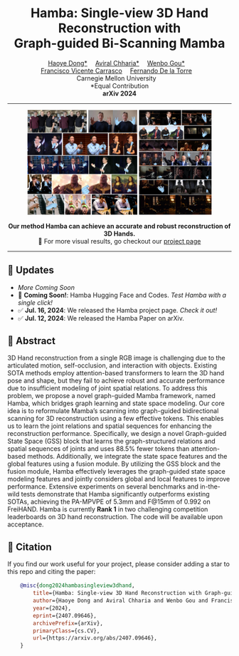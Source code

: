 <div align="center">

# Hamba: Single-view 3D Hand Reconstruction with <br>Graph-guided Bi-Scanning Mamba
<div>
    <a href='https://www.haoyed.com/' target='_blank'>Haoye Dong*</a>&emsp;
    <a href='https://aviralchharia.github.io/' target='_blank'>Aviral Chharia*</a>&emsp;
    <a href='https://www.linkedin.com/in/wenbogou' target='_blank'>Wenbo Gou*</a>&emsp;</br>
    <a href='https://scholar.google.com/citations?user=3elKp9wAAAAJ' target='_blank'>Francisco Vicente Carrasco</a>&emsp;
    <a href='https://www.cs.cmu.edu/~ftorre/' target='_blank'>Fernando De la Torre</a>&emsp;
</div>
<div>
    Carnegie Mellon University&emsp;<br>
    *Equal Contribution
</div>
<div>
    <b>arXiv 2024</b>
</div>

---

<img src="docs/pics/Teaser.jpg" width="49%"/>
<img src="docs/pics/In-the-wild_Additional.jpg" width="32.5%"/>

<strong> Our method Hamba can achieve an accurate and robust reconstruction of 3D Hands.</strong><br>
:open_book: For more visual results, go checkout our <a href="https://humansensinglab.github.io/Hamba/" target="_blank">project page</a>
</div>

---

## :rocket: **Updates**
- <i>More Coming Soon</i>
- 🔲 **Coming Soon!**: Hamba Hugging Face and Codes. <i>Test Hamba with a single click!</i>
- ✅ **Jul. 16, 2024**: We released the Hamba project page. <i>Check it out!</i>
- ✅ **Jul. 12, 2024**: We released the Hamba Paper on arXiv.

## :open_book: **Abstract**
3D Hand reconstruction from a single RGB image is challenging due to the articulated motion, self-occlusion, and interaction with objects. Existing SOTA methods employ attention-based transformers to learn the 3D hand pose and shape, but they fail to achieve robust and accurate performance due to insufficient modeling of joint spatial relations. To address this problem, we propose a novel graph-guided Mamba framework, named Hamba, which bridges graph learning and state space modeling. Our core idea is to reformulate Mamba’s scanning into graph-guided bidirectional scanning for 3D reconstruction using a few effective tokens. This enables us to learn the joint relations and spatial sequences for enhancing the reconstruction performance. Specifically, we design a novel Graph-guided State Space (GSS) block that learns the graph-structured relations and spatial sequences of joints and uses 88.5% fewer tokens than attention-based methods. Additionally, we integrate the state space features and the global features using a fusion module. By utilizing the GSS block and the fusion module, Hamba effectively leverages the graph-guided state space modeling features and jointly considers global and local features to improve performance. Extensive experiments on several benchmarks and in-the-wild tests demonstrate that Hamba significantly outperforms existing SOTAs, achieving the PA-MPVPE of 5.3mm and F@15mm of 0.992 on FreiHAND. Hamba is currently <strong>Rank 1</strong> in two challenging competition leaderboards on 3D hand reconstruction. The code will be available upon acceptance.

## :bookmark_tabs: Citation
If you find our work useful for your project, please consider adding a star to this repo and citing the paper:
```bibtex
    @misc{dong2024hambasingleview3dhand,
        title={Hamba: Single-view 3D Hand Reconstruction with Graph-guided Bi-Scanning Mamba}, 
        author={Haoye Dong and Aviral Chharia and Wenbo Gou and Francisco Vicente Carrasco and Fernando De la Torre},
        year={2024},
        eprint={2407.09646},
        archivePrefix={arXiv},
        primaryClass={cs.CV},
        url={https://arxiv.org/abs/2407.09646}, 
    }
